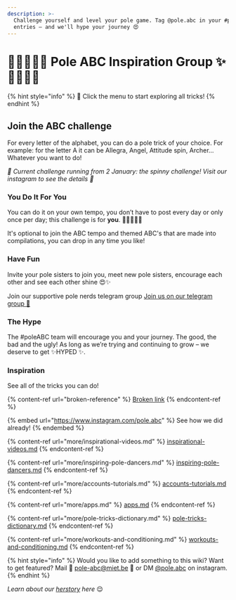 ```yaml
---
description: >-
  Challenge yourself and level your pole game. Tag @pole.abc in your #poleABC
  entries – and we'll hype your journey 😍
---
```


# 🧜‍♀️👯‍♂️✨ Pole ABC Inspiration Group ✨👯‍♂️🧞‍♀️

{% hint style="info" %}
🎠 Click the menu to start exploring all tricks!
{% endhint %}

## Join the ABC challenge

For every letter of the alphabet, you can do a pole trick of your choice. For example: for the letter A it can be Allegra, Angel, Attitude spin, Archer... Whatever you want to do!

_📣 Current challenge running from 2 January: the spinny challenge! Visit our instagram to see the details 📣_

### You Do It For You

You can do it on your own tempo, you don’t have to post every day or only once per day; this challenge is for **you**. 🦄🧞‍♀️🧜‍♀️

It's optional to join the ABC tempo and themed ABC's that are made into compilations, you can drop in any time you like!

### Have Fun

Invite your pole sisters to join you, meet new pole sisters, encourage each other and see each other shine 😍✨

Join our supportive pole nerds telegram group [Join us on our telegram group 💜](https://t.me/joinchat/Fk5VPe8BUbZQheSU)

### The Hype

The #poleABC team will encourage you and your journey. The good, the bad and the ugly! As long as we’re trying and continuing to grow – we deserve to get ✨HYPED ✨.

### Inspiration

See all of the tricks you can do!

{% content-ref url="broken-reference" %}
[Broken link](broken-reference)
{% endcontent-ref %}

{% embed url="https://www.instagram.com/pole.abc" %}
See how we did already!
{% endembed %}

{% content-ref url="more/inspirational-videos.md" %}
[inspirational-videos.md](more/inspirational-videos.md)
{% endcontent-ref %}

{% content-ref url="more/inspiring-pole-dancers.md" %}
[inspiring-pole-dancers.md](more/inspiring-pole-dancers.md)
{% endcontent-ref %}

{% content-ref url="more/accounts-tutorials.md" %}
[accounts-tutorials.md](more/accounts-tutorials.md)
{% endcontent-ref %}

{% content-ref url="more/apps.md" %}
[apps.md](more/apps.md)
{% endcontent-ref %}

{% content-ref url="more/pole-tricks-dictionary.md" %}
[pole-tricks-dictionary.md](more/pole-tricks-dictionary.md)
{% endcontent-ref %}

{% content-ref url="more/workouts-and-conditioning.md" %}
[workouts-and-conditioning.md](more/workouts-and-conditioning.md)
{% endcontent-ref %}

{% hint style="info" %}
Would you like to add something to this wiki? Want to get featured? Mail 💌 pole-abc@miet.be 💌 or DM [@pole.abc](https://www.instagram.com/pole.abc/) on instagram.
{% endhint %}

_Learn about our_ [_herstory_](more/herstory.md) _here_ 😌
